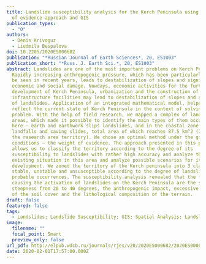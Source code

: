 ```yaml
---
title: Landslide susceptibility analysis for the Kerch Peninsula using weights
  of evidence approach and GIS
publication_types:
  - "0"
authors:
  - Denis Krivoguz
  - Liudmila Bespalova
doi: 10.2205/2020ES000682
publication: "*Russian Journal of Earth Sciences*, 20, ES1003"
publication_short: "*Russ. J. Earth Sci.*, 20, ES1003"
abstract: Landslides are one of the most important problems on Kerch Peninsula.
  Rapidly increasing anthropogenic pressure, which has been particularly could
  be seen in recent years, leads to destabilization of slopes and significant
  economic and social damage. Nowdays, economic activities for the further
  development of Kerch Peninsula, urbanization and the construction of new
  infrastructure facilities may lead to destabilization of slopes and activation
  of landslides. Application of an integrated mathematical model, helped us to
  reflect the current state of Kerch Peninsula in the context of solving this
  problem. With the help of field research, we mapped a complex of landslide
  areas, which made it possible to identify the main types of them occurring
  here – earth and earthwork slips landslides, and in the coastal zone –
  landfalls and caving slides, total area of which reaches 87.5 km^2 (7.4% of
  the research area territory). We chose an optimal method under the given
  conditions – the weight of evidence. The approach presented in this paper
  allows us to classify the territory according to the degree of its
  susceptibility to landslides with rather high accuracy and analyze the
  existing situation in this area and analyze possible scenarios for its
  development. We zoned the territory of the Kerch peninsula into 3 classes –
  stable, unstable and unsusceptible according to the degree of landslide
  probable occurrences. The susceptibility analysis revealed that the factors
  causing the activation of landslides on the Kerch Peninsula are the slope
  steepness from 20 to 40 degrees, the anthropogenic impact, excessive salinity
  of the soil cover and the lithological composition of the terrain.
draft: false
featured: false
tags:
  - Landslides; Landslide Susceptibility; GIS; Spatial Analysis; Landslide Zoning
image:
  filename: ""
  focal_point: Smart
  preview_only: false
url_pdf: http://elpub.wdcb.ru/journals/rjes/v20/2020ES000682/2020ES000682.pdf
date: 2020-02-01T17:57:00.000Z
---
```

